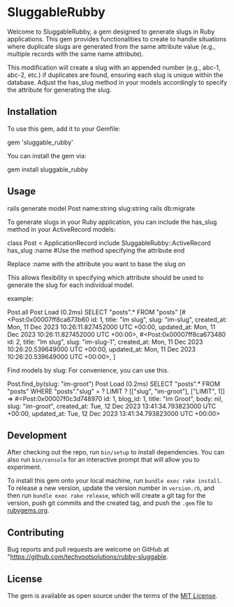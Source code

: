 # SluggableRubby

Welcome to SluggableRubby, a gem designed to generate slugs in Ruby applications. This gem provides functionalities to create to handle situations where duplicate slugs are generated from the same attribute value (e.g., multiple records with the same name attribute).

This modification will create a slug with an appended number (e.g., abc-1, abc-2, etc.) if duplicates are found, ensuring each slug is unique within the database. Adjust the has_slug method in your models accordingly to specify the attribute for generating the slug.

## Installation

To use this gem, add it to your Gemfile:

gem 'sluggable_rubby'

You can install the gem via:

gem install sluggable_rubby

## Usage

rails generate model Post name:string slug:string
rails db:migrate

To generate slugs in your Ruby application, you can include the has_slug method in your ActiveRecord models:

class Post < ApplicationRecord
include SluggableRubby::ActiveRecord
has_slug :name #Use the method specifying the attribute
end

Replace :name with the attribute you want to base the slug on

This allows flexibility in specifying which attribute should be used to generate the slug for each individual model.

example:

Post.all
Post Load (0.2ms) SELECT "posts".\* FROM "posts"
[#<Post:0x00007ff8ca673b60
id: 1,
title: "Im slug",
slug: "im-slug",
created_at: Mon, 11 Dec 2023 10:26:11.827452000 UTC +00:00,
updated_at: Mon, 11 Dec 2023 10:26:11.827452000 UTC +00:00>,
#<Post:0x00007ff8ca673480
id: 2,
title: "Im slug",
slug: "im-slug-1",
created_at: Mon, 11 Dec 2023 10:26:20.539649000 UTC +00:00,
updated_at: Mon, 11 Dec 2023 10:26:20.539649000 UTC +00:00>,
]

Find models by slug:
For convenience, you can use this.

Post.find_by(slug: "im-groot")
Post Load (0.2ms) SELECT "posts".\* FROM "posts" WHERE "posts"."slug" = ? LIMIT ? [["slug", "im-groot"], ["LIMIT", 1]]
=> #<Post:0x00007f0c3d748970
id: 1,
blog_id: 1,
title: "Im Groot",
body: nil,
slug: "im-groot",
created_at: Tue, 12 Dec 2023 13:41:34.793823000 UTC +00:00,
updated_at: Tue, 12 Dec 2023 13:41:34.793823000 UTC +00:00>

## Development

After checking out the repo, run `bin/setup` to install dependencies. You can also run `bin/console` for an interactive prompt that will allow you to experiment.

To install this gem onto your local machine, run `bundle exec rake install`. To release a new version, update the version number in `version.rb`, and then run `bundle exec rake release`, which will create a git tag for the version, push git commits and the created tag, and push the `.gem` file to [rubygems.org](https://rubygems.org).

## Contributing

Bug reports and pull requests are welcome on GitHub at "https://github.com/techvootsolutions/rubby-sluggable.

## License

The gem is available as open source under the terms of the [MIT License](https://opensource.org/licenses/MIT).
